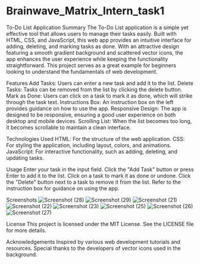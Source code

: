 # Brainwave_Matrix_Intern_task1
To-Do List Application
Summary
The To-Do List application is a simple yet effective tool that allows users to manage their tasks easily. Built with HTML, CSS, and JavaScript, this web app provides an intuitive interface for adding, deleting, and marking tasks as done. With an attractive design featuring a smooth gradient background and scattered vector icons, the app enhances the user experience while keeping the functionality straightforward. This project serves as a great example for beginners looking to understand the fundamentals of web development.

Features
Add Tasks: Users can enter a new task and add it to the list.
Delete Tasks: Tasks can be removed from the list by clicking the delete button.
Mark as Done: Users can click on a task to mark it as done, which will strike through the task text.
Instructions Box: An instruction box on the left provides guidance on how to use the app.
Responsive Design: The app is designed to be responsive, ensuring a good user experience on both desktop and mobile devices.
Scrolling List: When the list becomes too long, it becomes scrollable to maintain a clean interface.

Technologies Used
HTML: For the structure of the web application.
CSS: For styling the application, including layout, colors, and animations.
JavaScript: For interactive functionality, such as adding, deleting, and updating tasks.

Usage
Enter your task in the input field.
Click the "Add Task" button or press Enter to add it to the list.
Click on a task to mark it as done or undone.
Click the "Delete" button next to a task to remove it from the list.
Refer to the instruction box for guidance on using the app.

Screenshots
![Screenshot (28)](https://github.com/user-attachments/assets/2109ae2b-fa4e-421f-a28e-4d25921d84ae)
![Screenshot (29)](https://github.com/user-attachments/assets/09aa1045-9e46-405f-9740-113722daf7a4)
![Screenshot (21)](https://github.com/user-attachments/assets/e476132e-aef2-496c-b5b4-00a2c0cefec5)
![Screenshot (22)](https://github.com/user-attachments/assets/38813721-c3bd-46ec-9d33-8057984a14da)
![Screenshot (23)](https://github.com/user-attachments/assets/64d590e8-de4d-4834-8b6a-88a9bdedcb28)
![Screenshot (25)](https://github.com/user-attachments/assets/39509b9a-825b-4364-96ac-ae9e0e8eec45)
![Screenshot (26)](https://github.com/user-attachments/assets/c90ffe13-6ddc-457c-9b4f-9bcd7aba0b85)
![Screenshot (27)](https://github.com/user-attachments/assets/b42081bc-e184-483c-bf1b-495e1e54aeb4)


License
This project is licensed under the MIT License. See the LICENSE file for more details.

Acknowledgements
Inspired by various web development tutorials and resources.
Special thanks to the developers of vector icons used in the background.
